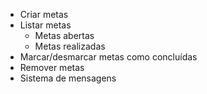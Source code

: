 - Criar metas
- Listar metas
    - Metas abertas
    - Metas realizadas
- Marcar/desmarcar metas como concluídas
- Remover metas
- Sistema de mensagens
